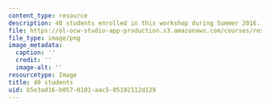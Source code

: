 ```yaml
---
content_type: resource
description: 40 students enrolled in this workshop during Summer 2016.
file: https://ol-ocw-studio-app-production.s3.amazonaws.com/courses/res-2-006-girls-who-build-cameras-summer-2016/b5e3ad16b0570101aac505192112d129_40.png
file_type: image/png
image_metadata:
  caption: ''
  credit: ''
  image-alt: ''
resourcetype: Image
title: 40 students
uid: b5e3ad16-b057-0101-aac5-05192112d129
---
```

